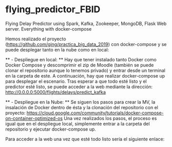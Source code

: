 # flying_predictor_FBID
Flying Delay Predictor using Spark, Kafka, Zookeeper, MongoDB, Flask Web server. Everything with docker-compose

Hemos realizado el proyecto (https://github.com/ging/practica_big_data_2019) con docker-compose y se puede desplegar tanto en la nube como en local:

** - Despliegue en local: ** 
Hay que tener instalado tanto Docker como Docker Compose y descomprimir el zip de Moodle (también se puede clonar el repositorio aunque lo tenemos privado) y entrar desde un terminal en la carpeta de este. 
A continuación, hay que realizar docker-compose up para desplegar el escenario. 
Tras esperar a que todo esté listo y el predictor esté listo, se puede acceder a la web mediante la dirección: http://0.0.0.0:5000/flights/delays/predict_kafka

** - Despliegue en la Nube: ** 
Se siguen los pasos para crear la MV, la insalación de Docker dentro de ésta y la clonación del repositorio con el proyecto: https://cloud.google.com/community/tutorials/docker-compose-on-container-optimized-os 
Una vez realizados los pasos, el proceso es igual que en el despliegue local, simplemente entrar a la carpeta del repositorio y ejecutar docker-compose up.

Para acceder a la web una vez que esté todo listo sería el siguiente enlace:
